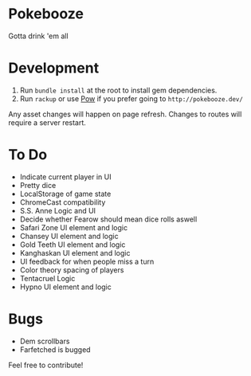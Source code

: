 Pokebooze
=========

Gotta drink 'em all


Development
===========

1. Run `bundle install` at the root to install gem dependencies.
2. Run `rackup` or use [Pow](http://pow.cx/) if you prefer going to `http://pokebooze.dev/`

Any asset changes will happen on page refresh. Changes to routes will require a server restart.


To Do
=====

- Indicate current player in UI
- Pretty dice
- LocalStorage of game state
- ChromeCast compatibility
- S.S. Anne Logic and UI
- Decide whether Fearow should mean dice rolls aswell
- Safari Zone UI element and logic
- Chansey UI element and logic
- Gold Teeth UI element and logic
- Kanghaskan UI element and logic
- UI feedback for when people miss a turn
- Color theory spacing of players
- Tentacruel Logic
- Hypno UI element and logic

Bugs
====
- Dem scrollbars
- Farfetched is bugged


Feel free to contribute!